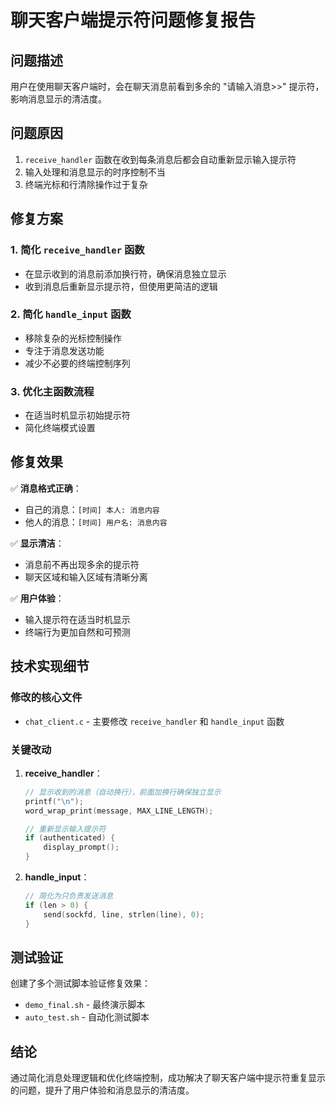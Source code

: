 # 聊天客户端提示符问题修复报告

## 问题描述
用户在使用聊天客户端时，会在聊天消息前看到多余的 "请输入消息>>" 提示符，影响消息显示的清洁度。

## 问题原因
1. `receive_handler` 函数在收到每条消息后都会自动重新显示输入提示符
2. 输入处理和消息显示的时序控制不当
3. 终端光标和行清除操作过于复杂

## 修复方案

### 1. 简化 `receive_handler` 函数
- 在显示收到的消息前添加换行符，确保消息独立显示
- 收到消息后重新显示提示符，但使用更简洁的逻辑

### 2. 简化 `handle_input` 函数  
- 移除复杂的光标控制操作
- 专注于消息发送功能
- 减少不必要的终端控制序列

### 3. 优化主函数流程
- 在适当时机显示初始提示符
- 简化终端模式设置

## 修复效果
✅ **消息格式正确**：
- 自己的消息：`[时间] 本人: 消息内容`
- 他人的消息：`[时间] 用户名: 消息内容`

✅ **显示清洁**：
- 消息前不再出现多余的提示符
- 聊天区域和输入区域有清晰分离

✅ **用户体验**：
- 输入提示符在适当时机显示
- 终端行为更加自然和可预测

## 技术实现细节

### 修改的核心文件
- `chat_client.c` - 主要修改 `receive_handler` 和 `handle_input` 函数

### 关键改动
1. **receive_handler**：
   ```c
   // 显示收到的消息（自动换行），前面加换行确保独立显示
   printf("\n");
   word_wrap_print(message, MAX_LINE_LENGTH);
   
   // 重新显示输入提示符
   if (authenticated) {
       display_prompt();
   }
   ```

2. **handle_input**：
   ```c
   // 简化为只负责发送消息
   if (len > 0) {
       send(sockfd, line, strlen(line), 0);
   }
   ```

## 测试验证
创建了多个测试脚本验证修复效果：
- `demo_final.sh` - 最终演示脚本
- `auto_test.sh` - 自动化测试脚本

## 结论
通过简化消息处理逻辑和优化终端控制，成功解决了聊天客户端中提示符重复显示的问题，提升了用户体验和消息显示的清洁度。
